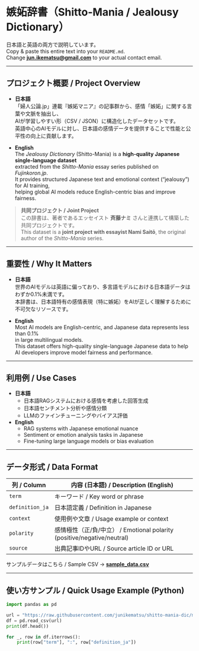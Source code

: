 # 嫉妬辞書（Shitto-Mania / Jealousy Dictionary）

日本語と英語の両方で説明しています。  
Copy & paste this entire text into your `README.md`.  
Change **jun.ikematsu@gmail.com** to your actual contact email.

---

## プロジェクト概要 / Project Overview
- **日本語**  
  「婦人公論.jp」連載『嫉妬マニア』の記事群から、感情「嫉妬」に関する言葉や文脈を抽出し、  
  AIが学習しやすい形（CSV / JSON）に構造化したデータセットです。  
  英語中心のAIモデルに対し、日本語の感情データを提供することで性能と公平性の向上に貢献します。

- **English**  
  The *Jealousy Dictionary* (Shitto-Mania) is a **high-quality Japanese single-language dataset**  
  extracted from the *Shitto-Mania* essay series published on *Fujinkoron.jp*.  
  It provides structured Japanese text and emotional context (“jealousy”) for AI training,  
  helping global AI models reduce English-centric bias and improve fairness.

> **共同プロジェクト / Joint Project**  
> この辞書は、著者であるエッセイスト **斉藤ナミ** さんと連携して構築した共同プロジェクトです。  
> This dataset is a **joint project with essayist Nami Saitō**, the original author of the *Shitto-Mania* series.

---

## 重要性 / Why It Matters
- **日本語**  
  世界のAIモデルは英語に偏っており、多言語モデルにおける日本語データはわずか0.1%未満です。  
  本辞書は、日本語特有の感情表現（特に嫉妬）をAIが正しく理解するために不可欠なリソースです。

- **English**  
  Most AI models are English-centric, and Japanese data represents less than 0.1%  
  in large multilingual models.  
  This dataset offers high-quality single-language Japanese data to help  
  AI developers improve model fairness and performance.

---

## 利用例 / Use Cases
- **日本語**  
  - 日本語RAGシステムにおける感情を考慮した回答生成  
  - 日本語センチメント分析や感情分類  
  - LLMのファインチューニングやバイアス評価  
- **English**  
  - RAG systems with Japanese emotional nuance  
  - Sentiment or emotion analysis tasks in Japanese  
  - Fine-tuning large language models or bias evaluation

---

## データ形式 / Data Format
| 列 / Column | 内容 (日本語) / Description (English) |
|---|---|
| `term` | キーワード / Key word or phrase |
| `definition_ja` | 日本語定義 / Definition in Japanese |
| `context` | 使用例や文章 / Usage example or context |
| `polarity` | 感情極性（正/負/中立） / Emotional polarity (positive/negative/neutral) |
| `source` | 出典記事IDやURL / Source article ID or URL |

サンプルデータはこちら / Sample CSV → **[sample_data.csv](./sample_data.csv)**

---

## 使い方サンプル / Quick Usage Example (Python)
```python
import pandas as pd

url = "https://raw.githubusercontent.com/junikematsu/shitto-mania-dic/main/sample_data.csv"
df = pd.read_csv(url)
print(df.head())

for _, row in df.iterrows():
    print(row["term"], ":", row["definition_ja"])
